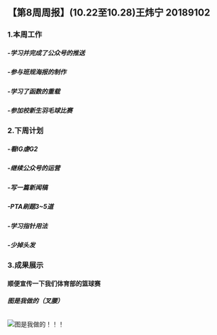 ## 【第8周周报】(10.22至10.28)王炜宁  20189102
### 1.本周工作
##### -学习并完成了公众号的推送
##### -参与班规海报的制作
##### -学习了函数的重载
##### -参加校新生羽毛球比赛
### 2.下周计划
##### -看IG虐G2
##### -继续公众号的运营
##### -写一篇新闻稿
##### -PTA刷题3~5道
##### -学习指针用法
##### -少掉头发
### 3.成果展示
#### 顺便宣传一下我们体育部的篮球赛
###### ***图是我做的（叉腰）***
![图是我做的！！！](https://s1.ax1x.com/2018/10/26/iyxN5t.jpg) 

